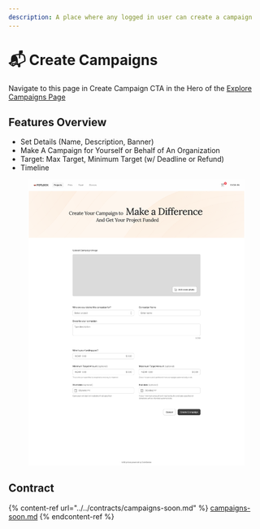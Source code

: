 ```yaml
---
description: A place where any logged in user can create a campaign
---
```


# 📬 Create Campaigns

Navigate to this page in Create Campaign CTA in the Hero of the [Explore Campaigns Page](explore-campaigns.md)

## Features Overview

* Set Details (Name, Description, Banner)
* Make A Campaign for Yourself or Behalf of An Organization
* Target: Max Target, Minimum Target (w/ Deadline or Refund)
* Timeline

<figure><img src="../../.gitbook/assets/Create campaign 1 page.png" alt=""><figcaption></figcaption></figure>



## Contract

{% content-ref url="../../contracts/campaigns-soon.md" %}
[campaigns-soon.md](../../contracts/campaigns-soon.md)
{% endcontent-ref %}

